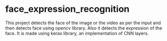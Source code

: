 # face_expression_recognition
This project detects the face of the image or the video as per the input and then detects face using opencv library. Also it detects the expression of the face.
It is made using keras library, an implementation of CNN layers.
